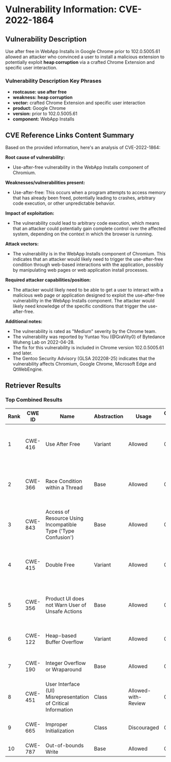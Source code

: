 # Vulnerability Information: CVE-2022-1864

## Vulnerability Description
Use after free in WebApp Installs in Google Chrome prior to 102.0.5005.61 allowed an attacker who convinced a user to install a malicious extension to potentially exploit **heap corruption** via a crafted Chrome Extension and specific user interaction.

### Vulnerability Description Key Phrases
- **rootcause:** **use after free**
- **weakness:** **heap corruption**
- **vector:** crafted Chrome Extension and specific user interaction
- **product:** Google Chrome
- **version:** prior to 102.0.5005.61
- **component:** WebApp Installs

## CVE Reference Links Content Summary
Based on the provided information, here's an analysis of CVE-2022-1864:

**Root cause of vulnerability:**
*   Use-after-free vulnerability in the WebApp Installs component of Chromium.

**Weaknesses/vulnerabilities present:**
*   Use-after-free: This occurs when a program attempts to access memory that has already been freed, potentially leading to crashes, arbitrary code execution, or other unpredictable behavior.

**Impact of exploitation:**
*   The vulnerability could lead to arbitrary code execution, which means that an attacker could potentially gain complete control over the affected system, depending on the context in which the browser is running.

**Attack vectors:**
*   The vulnerability is in the WebApp Installs component of Chromium. This indicates that an attacker would likely need to trigger the use-after-free condition through web-based interactions with the application, possibly by manipulating web pages or web application install processes.

**Required attacker capabilities/position:**
*   The attacker would likely need to be able to get a user to interact with a malicious web page or application designed to exploit the use-after-free vulnerability in the WebApp Installs component. The attacker would likely need knowledge of the specific conditions that trigger the use-after-free.

**Additional notes:**
*   The vulnerability is rated as "Medium" severity by the Chrome team.
*   The vulnerability was reported by Yuntao You (@GraVity0) of Bytedance Wuheng Lab on 2022-04-28.
*   The fix for this vulnerability is included in Chrome version 102.0.5005.61 and later.
*   The Gentoo Security Advisory (GLSA 202208-25) indicates that the vulnerability affects Chromium, Google Chrome, Microsoft Edge and QtWebEngine.

## Retriever Results

### Top Combined Results

| Rank | CWE ID | Name | Abstraction | Usage | Combined Score | Retrievers | Individual Scores |
|------|--------|------|-------------|-------|---------------|------------|-------------------|
| 1 | CWE-416 | Use After Free | Variant | Allowed | 0.8767 | dense, sparse, graph | dense: 0.626, sparse: 0.604, graph: 0.815 |
| 2 | CWE-366 | Race Condition within a Thread | Base | Allowed | 0.7893 | dense, sparse, graph | dense: 0.567, sparse: 0.508, graph: 0.601 |
| 3 | CWE-843 | Access of Resource Using Incompatible Type ('Type Confusion') | Base | Allowed | 0.7201 | dense, sparse, graph | dense: 0.484, sparse: 0.410, graph: 0.681 |
| 4 | CWE-415 | Double Free | Variant | Allowed | 0.7083 | dense, sparse, graph | dense: 0.524, sparse: 0.379, graph: 0.806 |
| 5 | CWE-356 | Product UI does not Warn User of Unsafe Actions | Base | Allowed | 0.5801 | dense, sparse, graph | dense: 0.530, sparse: 0.175, graph: 0.600 |
| 6 | CWE-122 | Heap-based Buffer Overflow | Variant | Allowed | 0.4474 | dense, sparse | dense: 0.487, sparse: 0.421 |
| 7 | CWE-190 | Integer Overflow or Wraparound | Base | Allowed | 0.3936 | sparse, graph | sparse: 0.312, graph: 0.602 |
| 8 | CWE-451 | User Interface (UI) Misrepresentation of Critical Information | Class | Allowed-with-Review | 0.2652 | dense, sparse | dense: 0.528, sparse: 0.327 |
| 9 | CWE-665 | Improper Initialization | Class | Discouraged | 0.1920 | dense, sparse | dense: 0.479, sparse: 0.331 |
| 10 | CWE-787 | Out-of-bounds Write | Base | Allowed | 0.1847 | sparse | sparse: 0.323 |

